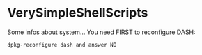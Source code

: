 # VerySimpleShellScripts
Some infos about system...
You need FIRST to reconfigure DASH: 
```
dpkg-reconfigure dash and answer NO
```
